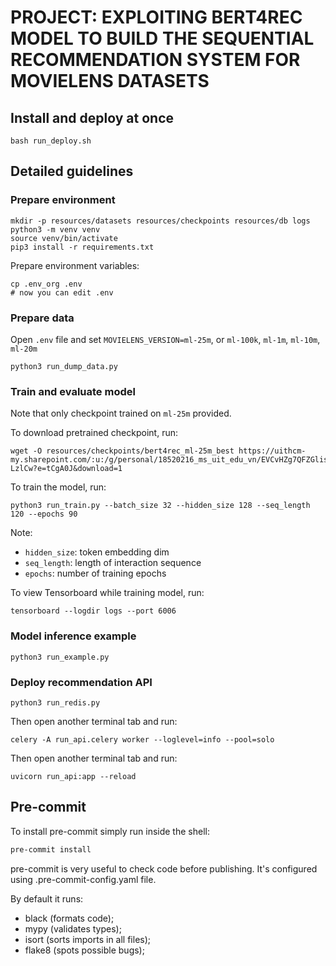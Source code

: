 # PROJECT: EXPLOITING BERT4REC MODEL TO BUILD THE SEQUENTIAL RECOMMENDATION SYSTEM FOR MOVIELENS DATASETS
## Install and deploy at once
```
bash run_deploy.sh
```

## Detailed guidelines
### Prepare environment
```
mkdir -p resources/datasets resources/checkpoints resources/db logs
python3 -m venv venv
source venv/bin/activate
pip3 install -r requirements.txt
```
Prepare environment variables:
```
cp .env_org .env
# now you can edit .env
```

### Prepare data
Open `.env` file and set `MOVIELENS_VERSION=ml-25m`, or `ml-100k`, `ml-1m`, `ml-10m`, `ml-20m`
```
python3 run_dump_data.py
```

### Train and evaluate model

Note that only checkpoint trained on `ml-25m` provided.

To download pretrained checkpoint, run:
```
wget -O resources/checkpoints/bert4rec_ml-25m_best https://uithcm-my.sharepoint.com/:u:/g/personal/18520216_ms_uit_edu_vn/EVCvHZg7QFZGlis704IiPdIBMJxIK37tcVGUM9zY-LzlCw?e=tCgA0J&download=1
```
To train the model, run:
```
python3 run_train.py --batch_size 32 --hidden_size 128 --seq_length 120 --epochs 90
```

Note:
- `hidden_size`: token embedding dim
- `seq_length`: length of interaction sequence
- `epochs`: number of training epochs

To view Tensorboard while training model, run:
```
tensorboard --logdir logs --port 6006
```

### Model inference example
```
python3 run_example.py
```

### Deploy recommendation API
```
python3 run_redis.py
```
Then open another terminal tab and run:
```
celery -A run_api.celery worker --loglevel=info --pool=solo
```
Then open another terminal tab and run:
```
uvicorn run_api:app --reload
```

## Pre-commit

To install pre-commit simply run inside the shell:
```bash
pre-commit install
```

pre-commit is very useful to check code before publishing.
It's configured using .pre-commit-config.yaml file.

By default it runs:
* black (formats code);
* mypy (validates types);
* isort (sorts imports in all files);
* flake8 (spots possible bugs);
